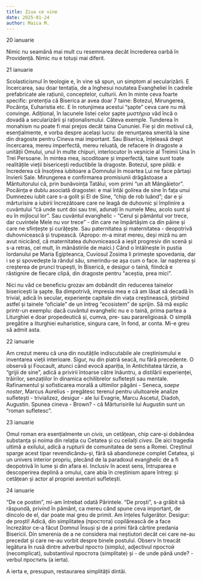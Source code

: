 ```yaml
---
title: Ziua ce vine
date: 2025-01-24
author: Maica M.
---
```



20 ianuarie

Nimic nu seamănă mai mult cu resemnarea decât încrederea oarbă în Providență. Nimic nu e totuși mai diferit.



21 ianuarie

Scolasticismul în teologie e, în vine să spun, un simptom al secularizării. E încercarea, sau doar tentația, de a înghesui noutatea Evangheliei în cadrele prefabricate ale rațiunii, conceptelor, culturii. Am în minte ceva foarte specific: pretenția că Biserica ar avea doar 7 taine: Botezul, Mirungerea, Pocăința, Euharistia etc. E în rotunjimea acestui “șapte” ceva care nu mă convinge. Adițional, în lacunele listei celor șapte μυστήρια văd încă o dovadă a secularizării și raționalismului. Câteva exemple. Tunderea în monahism nu poate fi mai prejos decât taina Cununiei. Fie și din motivul că, esențialmente, e vorba despre același lucru: de renunțarea smerită la sine din dragoste pentru Cineva mai important.  Sau Biserica, înțeleasă drept încercarea, mereu imperfectă, mereu reluată, de refacere în dragoste a unității Omului, unul în multe chipuri, interlocutor în veșnicie al Treimii Una în Trei Persoane. În mintea mea, iscoditoare și imperfectă, taine sunt toate realitățile vieții bisericești reductibile la dragoste. Botezul, spre pildă: e încrederea că însoțirea iubitoare a Domnului în moartea Lui ne face părtași învierii Sale. Mirungerea e confirmarea promisiunii drăgăstoase a Mântuitorului că, prin bunăvoința Tatălui, vom primi “un alt Mângâietor”. Pocăința e dublu asociată dragostei: e mai întâi golirea de sine în fața unui Dumnezeu iubit care s-a golit și El de Sine, “chip de rob luând”; dar e și mărturisire a iubirii încrezătoare care ne leagă de duhovnic și împlinire a cuvântului “că unde sunt doi sau trei, adunați în numele Meu, acolo sunt și eu în mijlocul lor”. Sau cuvântul evanghelic - “Cerul și pâmântul vor trece, dar cuvintele Mele nu vor trece” - din care ne împărtășim ca din pâine și care ne sfințește și curățește. Sau paternitatea și maternitatea - deopotrivă duhovnicească și trupească. (Apropo: m-a mirat mereu, deși miză nu am avut nicicând, că maternitatea duhovnicească a ieșit progresiv din scenă și s-a retras, cel mult, în mănăstirile de maici.) Când o întâlnește în pustia Iordanului pe Maria Egipteanca, Cuviosul Zosima îi primește spovedania, dar i se și spovedește la rândul său, smerindu-se așa cum o face. Iar nașterea și creșterea de prunci trupești, în Biserică, e desigur o taină, fiindcă e răstignire de fiecare clipă, din dragoste pentru “aceștia, prea mici”.

Nici nu văd ce beneficiu grozav am dobândit din reducerea tainelor bisericești la șapte. Ba dimpotrivă, impresia mea e că am lăsat să decadă în trivial, adică în secular, experiențe capitale din viața creștinească, știrbind astfel și tainele “oficiale” de un întreg “ecosistem” de sprijin. Să mă explic printr-un exemplu: dacă cuvântul evanghelic nu e o taină, prima partea a Liturghiei e doar propedeutică și, cumva, pre- sau parareligioasă. O simplă pregătire a liturghiei euharistice, singura care, în fond, ar conta. Mi-e greu să admit asta.





22 ianuarie

Am crezut mereu că una din noutățile indiscutabile ale creștinismului e inventarea vieții interioare. Sigur, nu din piatră seacă, nu fără precedente. O observă și Foucault, atunci când evocă apariția, în Antichitatea târzie, a “grijii de sine”, adică a privirii întoarse către înăuntru, a distilării experienței, trăirilor, senzațiilor în dinamica echilibrelor sufletești sau mentale. Rafinamentul și sofisticarea morală a ultimilor păgâni - Seneca, *saepe noster*, Marcus Aurelius - pregătesc terenul pentru uluitoarele analize sufletești - trivializez, desigur - ale lui Evagrie, Marcu Ascetul, Diadoh, Augustin. Spunea cineva - Brown? - că Mărturisirile lui Augustin sunt un “roman sufletesc”.



23 ianuarie

Omul roman era esențialmente un *civis*, un cetățean, chip care-și dobândea substanța și noima din relația cu Cetatea și cu ceilalți *cives*. De aici tragedia ultimă a exilului, adică a rupturii de comunitatea de sens a Romei. Creștinul sparge acest tipar revendicându-și, fără să abandoneze complet Cetatea, și un univers interior propriu, plecând de la paradoxul evanghelic de a fi deopotrivă în lume și din afara ei. Inclusiv în acest sens, Întruparea e descoperirea deplină a omului, care abia în creștinism apare întreg: și cetățean și actor al propriei aventuri sufletești.



24 ianuarie

“De ce postim”, mi-am întrebat odată Părintele. “De proști”, s-a grăbit să răspundă, privind în pământ, ca mereu când spune ceva important, de dincolo de el, dar poate mai greu de primit. Am înțeles fulgerător. Desigur: de proști! Adică, din simplitatea (простота) copilărească de a face încrezător ce-a făcut Domnul Însuși și de a primi fără cârtire predania Bisericii. Din smerenia de a ne considera mai neștiutori decât cei care ne-au precedat și care ne-au vorbit despre binele postului. Observ în treacăt legătura în rusă dintre adverbul просто (simplu), adjectivul простой (necomplicat), substantivul простота (simplitate) și - de unde până unde? - verbul простить (a ierta). 

A ierta e, presupun, restaurarea simplității dintâi.
